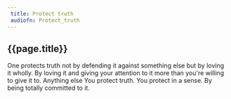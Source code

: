 ```yaml
---
 title: Protect truth
 audiofn: Protect_truth
---
```


## {{page.title}}

One protects truth not by defending it against something else but by
loving it wholly. By loving it and giving your attention to it more than
you're willing to give it to. Anything else You protect truth. You
protect in a sense. By being totally committed to it.

